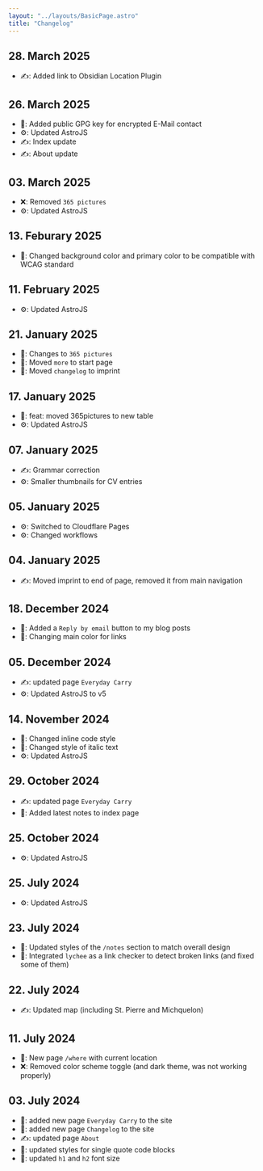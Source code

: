 ```yaml
---
layout: "../layouts/BasicPage.astro"
title: "Changelog"
---
```


## 28. March 2025

- ✍️: Added link to Obsidian Location Plugin

## 26. March 2025

- 🚀: Added public GPG key for encrypted E-Mail contact
- ⚙️: Updated AstroJS
- ✍️: Index update
- ✍️: About update

## 03. March 2025

- ❌: Removed `365 pictures`
- ⚙️: Updated AstroJS

## 13. Feburary 2025

- 🎨: Changed background color and primary color to be compatible with WCAG standard

## 11. February 2025

- ⚙️: Updated AstroJS

## 21. January 2025

- 🚀: Changes to `365 pictures`
- 🚀: Moved `more` to start page
- 🚀: Moved `changelog` to imprint

## 17. January 2025

- 🚀: feat: moved 365pictures to new table
- ⚙️: Updated AstroJS

## 07. January 2025

- ✍️: Grammar correction
- ⚙️: Smaller thumbnails for CV entries

## 05. January 2025

- ⚙️: Switched to Cloudflare Pages
- ⚙️: Changed workflows

## 04. January 2025

- ✍️: Moved imprint to end of page, removed it from main navigation

## 18. December 2024

- 🚀: Added a `Reply by email` button to my blog posts
- 🎨: Changing main color for links

## 05. December 2024

- ✍️: updated page `Everyday Carry`
- ⚙️: Updated AstroJS to v5

## 14. November 2024

- 🎨: Changed inline code style
- 🎨: Changed style of italic text
- ⚙️: Updated AstroJS

## 29. October 2024

- ✍️: updated page `Everyday Carry`
- 🚀: Added latest notes to index page

## 25. October 2024

- ⚙️: Updated AstroJS

## 25. July 2024

- ⚙️: Updated AstroJS

## 23. July 2024

- 🎨: Updated styles of the `/notes` section to match overall design
- 🚀: Integrated `lychee` as a link checker to detect broken links (and fixed some of them)

## 22. July 2024

- ✍️: Updated map (including St. Pierre and Michquelon)

## 11. July 2024

- 🚀: New page `/where` with current location
- ❌: Removed color scheme toggle (and dark theme, was not working properly)

## 03. July 2024

- 🚀: added new page `Everyday Carry` to the site
- 🚀: added new page `Changelog` to the site
- ✍️: updated page `About`
- 🎨: updated styles for single quote code blocks
- 🎨: updated `h1` and `h2` font size
